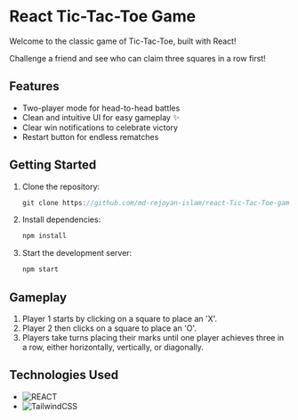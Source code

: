 # React Tic-Tac-Toe Game

Welcome to the classic game of Tic-Tac-Toe, built with React!

Challenge a friend and see who can claim three squares in a row first!

## Features

- Two-player mode for head-to-head battles
- Clean and intuitive UI for easy gameplay ✨
- Clear win notifications to celebrate victory
- Restart button for endless rematches

## Getting Started

1. Clone the repository:

   ```javascript
   git clone https://github.com/md-rejoyan-islam/react-Tic-Tac-Toe-game
   ```

2. Install dependencies:

   ```javascript
   npm install
   ```

3. Start the development server:
   ```javascript
   npm start
   ```

## Gameplay

1. Player 1 starts by clicking on a square to place an 'X'.
2. Player 2 then clicks on a square to place an 'O'.
3. Players take turns placing their marks until one player achieves three in a row, either horizontally, vertically, or diagonally.

## Technologies Used

- ![REACT](https://img.shields.io/badge/React-20232A?style=for-the-badge&logo=react&logoColor=61DAFB)
- ![TailwindCSS](https://img.shields.io/badge/Tailwind_CSS-38B2AC?style=for-the-badge&logo=tailwind-css&logoColor=white)
